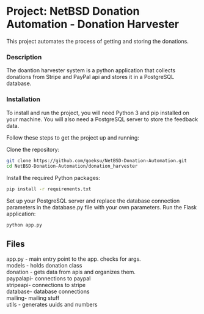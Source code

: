 # Project: NetBSD Donation Automation - Donation Harvester

This project automates the process of getting and storing the donations.

### Description
The doantion harvester system is a python application that collects donations from Stripe and PayPal api and stores it in a PostgreSQL database. 

### Installation
To install and run the project, you will need Python 3 and pip installed on your machine. You will also need a PostgreSQL server to store the feedback data.

Follow these steps to get the project up and running:

Clone the repository:

```bash
git clone https://github.com/goeksu/NetBSD-Donation-Automation.git
cd NetBSD-Donation-Automation/donation_harvester
```

Install the required Python packages:

```bash
pip install -r requirements.txt
```

Set up your PostgreSQL server and replace the database connection parameters in the database.py file with your own parameters.
Run the Flask application:

```bash
python app.py
```

## Files
app.py - main entry point to the app. checks for args.<br>
models - holds donation class<br>
donation - gets data from apis and organizes them.<br>
paypalapi- connections to paypal<br>
stripeapi- connections to stripe<br>
database- database connections<br>
mailing- mailing stuff<br>
utils - generates uuids and numbers

